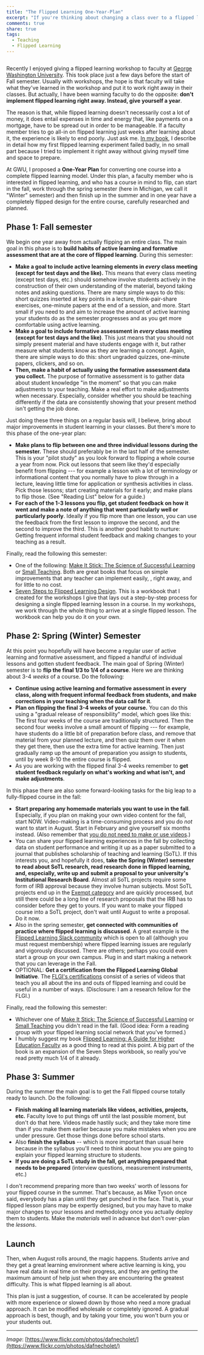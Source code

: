 ```yaml
---
title: "The Flipped Learning One-Year-Plan"
excerpt: "If you're thinking about changing a class over to a flipped learning model, don't try it on short notice. Instead, give yourself a year to get there. Here's a guide."
comments: true
share: true
tags:
  - Teaching 
  - Flipped Learning
---
```

<img src="{{ site.url }}{{ site.baseurl }}/assets/images/2017-09-13/calendar.jpeg" alt="" class="full">

Recently I enjoyed giving a flipped learning workshop to faculty at [George Washington University](https://www.gwu.edu/). This took place just a few days before the start of Fall semester. Usually with workshops, the hope is that faculty will take what they've learned in the workshop and put it to work right away in their classes. But actually, I have been warning faculty to do the opposite: __don't implement flipped learning right away. Instead, give yourself a year__. 

The reason is that, while flipped learning doesn't necessarily cost a lot of money, it does entail expenses in time and energy that, like payments on a mortgage, have to be spread out in order to be manageable. If a faculty member tries to go all-in on flipped learning just weeks after learning about it, the experience is likely to end poorly. Just ask me. [In my book](http://rtalbert.org/book), I describe in detail how my first flipped learning experiment failed badly, in no small part because I tried to implement it right away without giving myself time and space to prepare.

At GWU, I proposed a __One-Year Plan__ for converting one course into a complete flipped learning model. Under this plan, a faculty member who is interested in flipped learning, and who has a course in mind to flip, can start in the fall, work through the spring semester (here in Michigan, we call it "Winter" semester) and then finish up in the summer and in one year have a completely flipped design for the entire course, carefully researched and planned. 

## Phase 1: Fall semester 

We begin one year away from actually flipping an entire class. The main goal in this phase is to __build habits of active learning and formative assessment that are at the core of flipped learning__. During this semester: 

+ __Make a goal to include active learning elements in _every_ class meeting (except for test days and the like).__ This means that every class meeting (except test days, etc.) should somehow involve students actively in the construction of their own understanding of the material, beyond taking notes and asking questions. There are many simple ways to do this: short quizzes inserted at key points in a lecture, think-pair-share exercises, one-minute papers at the end of a session, and more. Start small if you need to and aim to increase the amount of active learning your students do as the semester progresses and as you get more comfortable using active learning. 
+ __Make a goal to include formative assessment in _every_ class meeting (except for test days and the like)__. This just means that you should not simply present material and have students engage with it, but rather measure what students know as they are learning a concept. Again, there are simple ways to do this: short ungraded quizzes, one-minute papers, clickers, and so on. 
+ __Then, make a habit of actually using the formative assessment data you collect.__ The purpose of formative assessment is to gather data about student knowledge "in the moment" so that you can make adjustments to your teaching. Make a real effort to make adjustments when necessary. Especially, consider whether you should be teaching differently if the data are consistently showing that your present method isn't getting the job done. 

Just doing these three things on a regular basis will, I believe, bring about major improvements in student learning in your classes. But there's more to  this phase of the one-year plan: 

+ __Make plans to flip between one and three individual lessons during the semester.__ These should preferably be in the last half of the semester. This is your "pilot study" as you look forward to flipping a whole course a year from now. Pick out lessons that seem like they'd especially benefit from flipping --- for example a lesson with a lot of terminology or informational content that you normally have to plow through in a lecture, leaving little time for application or synthesis activities in class. Pick those lessons; start creating materials for it early; and make plans to flip those. (See "Reading List" below for a guide.) 
+ __For each of the 1-3 lessons you flip, get student feedback on how it went and make a note of anything that went particularly well or particularly poorly__. Ideally if you flip more than one lesson, you can use the feedback from the first lesson to improve the second, and the second to improve the third. This is another good habit to nurture: Getting frequent informal student feedback and making changes to your teaching as a result. 

Finally, read the following this semester: 

+ One of the following: [Make It Stick: The Science of Successful Learning](http://a.co/henb2mu) or [Small Teaching](http://a.co/cm6sKL3). Both are great books that focus on simple improvements that any teacher can implement easily, , right away, and for little to no cost. 
+ [Seven Steps to Flipped Learning Design](https://github.com/RobertTalbert/sevensteps/blob/master/SevenSteps.md). This is a workbook that I created for the workshops I give that lays out a step-by-step process for designing a single flipped learning lesson in a course. In my workshops, we work through the whole thing to arrive at a single flipped lesson. The workbook can help you do it on your own. 

## Phase 2: Spring (Winter) Semester

At this point you hopefully will have become a regular user of active learning and formative assessment, and flipped a handful of individual lessons and gotten student feedback. The main goal of Spring (Winter) semester is to __flip the final 1/3 to 1/4 of a course__. Here we are thinking about 3-4 _weeks_ of a course. Do the following: 

+ __Continue using active learning and formative assessment in every class, along with frequent informal feedback from students, and make corrections in your teaching when the data call for it__. 
+ __Plan on flipping the final 3-4 weeks of your course.__ You can do this using a "gradual release of responsibility" model, which goes like this: The first four weeks of the course are traditionally structured. Then the second four weeks involve a small amount of flipping --- for example, have students do a little bit of preparation before class, and remove that material from your planned lecture, and then quiz them over it when they get there, then use the extra time for active learning. Then just gradually ramp up the amount of preparation you assign to students, until by week 8-10 the entire course is flipped.  
+ As you are working with the flipped final 3-4 weeks remember to __get student feedback regularly on what's working and what isn't, and make adjustments__. 

In this phase there are also some forward-looking tasks for the big leap to a fully-flipped course in the fall: 

+ __Start preparing any homemade materials you want to use in the fall__. Especially, if you plan on making your own video content for the fall, start NOW. Video-making is a time-consuming process and you do _not_ want to start in August. Start in February and give yourself six months instead. (Also remember that [you do not need to make or use videos](http://rtalbert.org/flipped-learning-without-video/).) 
+ You can share your flipped learning experiences in the fall by collecting data on student performance and writing it up as a paper submitted to a journal that publishes scholarship of teaching and learning (SoTL). If this interests you, and hopefully it does, __take the Spring (Winter) semester to read about SoTL research, read research done in flipped learning, and, especially, write up and submit a proposal to your university's Institutional Research Board__. Almost all SoTL projects require some form of IRB approval because they involve human subjects. Most SoTL projects end up in the [Exempt category](https://irb.northwestern.edu/process/new-study/reviews/exempt-categories-examples) and are quickly processed, but still there could be a long line of research proposals that the IRB has to consider before they get to yours. If you want to make your flipped course into a SoTL project, don't wait until August to write a proposal. Do it now. 
+ Also in the spring semester, __get connected with communities of practice where flipped learning is discussed__. A great example is the [Flipped Learning Slack community](https://flippedlearning.org/fln-updates/join-the-flipped-learning-slack-community/) which is open to all (although you must request membership) where flipped learning issues are regularly and vigorously discussed. There are others; perhaps you could even start a group on your own campus. Plug in and start making a network that you can leverage in the Fall. 
+ OPTIONAL: __Get a certification from the Flipped Learning Global Initiative__. The [FLGI's certifications](http://flglobal.org/getcertified/) consist of a series of videos that teach you all about the ins and outs of flipped learning and could be useful in a number of ways.   (Disclosure: I am a research fellow for the FLGI.) 

Finally, read the following this semester: 

+ Whichever one of [Make It Stick: The Science of Successful Learning](http://a.co/henb2mu) or [Small Teaching](http://a.co/cm6sKL3) you didn't read in the fall. (Good idea: Form a reading group with your flipped learning social network that you've formed.) 
+ I humbly suggest my book [Flipped Learning: A Guide for Higher Education Faculty](http://rtalbert.org/book) as a good thing to read at this point. A big part of the book is an expansion of the Seven Steps workbook, so really you've read pretty much 1/4 of it already. 

## Phase 3: Summer 

During the summer the main goal is to get the Fall flipped course totally ready to launch. Do the following: 

+ __Finish making all learning materials like videos, activities, projects, etc.__ Faculty love to put things off until the last possible moment, but don't do that here. Videos made hastily suck; and they take more time than if you make them earlier because you make mistakes when you are under pressure. Get those things done before school starts. 
+ Also __finish the syllabus__ -- which is more important than usual here because in the syllabus you'll need to think about how you are going to explain your flipped learning structure to students. 
+ __If you are doing a SoTL study in the fall, get anything prepared that needs to be prepared__ (interview questions, measurement instruments, etc.) 

I don't recommend preparing more than two weeks' worth of lessons for your flipped course in the summer. That's because, as Mike Tyson once said, everybody has a plan until they get punched in the face. That is, your flipped lesson plans may be expertly designed, but you may have to make major changes to your lessons and methodology once you actually deploy them to students. Make the _materials_ well in advance but don't over-plan the _lessons_. 


## Launch

Then, when August rolls around, the magic happens. Students arrive and they get a great learning environment where active learning is king, you have real data in real time on their progress, and they are getting the maximum amount of help just when they are encountering the greatest difficulty. This is what flipped learning is all about. 

This plan is just a suggestion, of course. It can be accelerated by people with more experience or slowed down by those who need a more gradual approach. It can be modified wholesale or completely ignored. A gradual approach is best, though, and by taking your time, you won't burn you or your students out. 

---

_Image_: [https://www.flickr.com/photos/dafnecholet/](https://www.flickr.com/photos/dafnecholet/)
